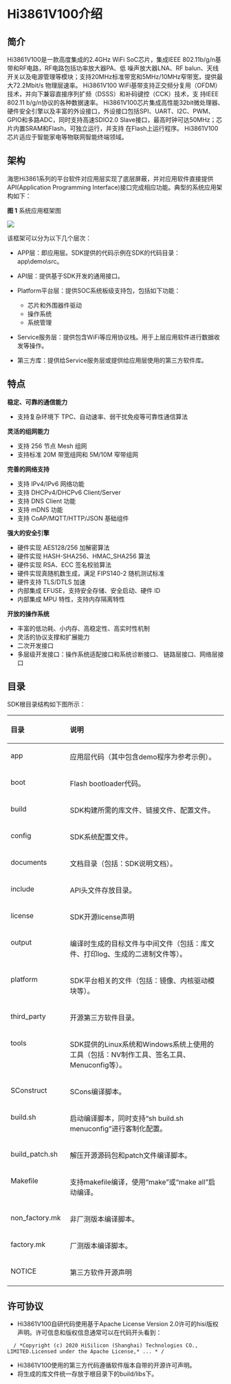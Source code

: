 # Hi3861V100介绍<a name="ZH-CN_TOPIC_0000001054467126"></a>

## 简介<a name="section469617221261"></a>

Hi3861V100是一款高度集成的2.4GHz WiFi SoC芯片，集成IEEE 802.11b/g/n基带和RF电路，RF电路包括功率放大器PA、低 噪声放大器LNA、RF balun、天线开关以及电源管理等模块；支持20MHz标准带宽和5MHz/10MHz窄带宽，提供最大72.2Mbit/s 物理层速率。 Hi3861V100 WiFi基带支持正交频分复用（OFDM）技术，并向下兼容直接序列扩频（DSSS）和补码键控（CCK）技术，支 持IEEE 802.11 b/g/n协议的各种数据速率。 Hi3861V100芯片集成高性能32bit微处理器、硬件安全引擎以及丰富的外设接口，外设接口包括SPI、UART、I2C、PWM、 GPIO和多路ADC，同时支持高速SDIO2.0 Slave接口，最高时钟可达50MHz；芯片内置SRAM和Flash，可独立运行，并支持 在Flash上运行程序。 Hi3861V100芯片适应于智能家电等物联网智能终端领域。

## 架构<a name="section15884114210197"></a>

海思Hi3861系列的平台软件对应用层实现了底层屏蔽，并对应用软件直接提供API\(Application Programming Interface\)接口完成相应功能。典型的系统应用架构如下：

**图 1**  系统应用框架图<a name="fig16620102217403"></a>  


![](http://tools.harmonyos.com/mirrors/hpm-image/hi3861_adapter_README/figures/zh-cn_image_0000001054797626.png)

该框架可以分为以下几个层次：

-   APP层：即应用层。SDK提供的代码示例在SDK的代码目录：app\\demo\\src。
-   API层：提供基于SDK开发的通用接口。
-   Platform平台层：提供SOC系统板级支持包，包括如下功能：
    -   芯片和外围器件驱动
    -   操作系统
    -   系统管理

-   Service服务层：提供包含WiFi等应用协议栈。用于上层应用软件进行数据收发等操作。
-   第三方库：提供给Service服务层或提供给应用层使用的第三方软件库。

## 特点<a name="section12212842173518"></a>

**稳定、可靠的通信能力**

-   支持复杂环境下 TPC、自动速率、弱干扰免疫等可靠性通信算法

**灵活的组网能力**

-   支持 256 节点 Mesh 组网
-   支持标准 20M 带宽组网和 5M/10M 窄带组网

**完善的网络支持**

-   支持 IPv4/IPv6 网络功能
-   支持 DHCPv4/DHCPv6 Client/Server
-   支持 DNS Client 功能
-   支持 mDNS 功能
-   支持 CoAP/MQTT/HTTP/JSON 基础组件

**强大的安全引擎**

-   硬件实现 AES128/256 加解密算法
-   硬件实现 HASH-SHA256、HMAC\_SHA256 算法
-   硬件实现 RSA、ECC 签名校验算法
-   硬件实现真随机数生成，满足 FIPS140-2 随机测试标准
-   硬件支持 TLS/DTLS 加速
-   内部集成 EFUSE，支持安全存储、安全启动、硬件 ID
-   内部集成 MPU 特性，支持内存隔离特性

**开放的操作系统**

-   丰富的低功耗、小内存、高稳定性、高实时性机制
-   灵活的协议支撑和扩展能力
-   二次开发接口
-   多层级开发接口：操作系统适配接口和系统诊断接口、 链路层接口、网络层接口

## 目录<a name="section1464106163817"></a>

SDK根目录结构如下图所示：

<a name="table13927142512394"></a>
<table><thead align="left"><tr id="row15927132514396"><th class="cellrowborder" valign="top" width="27.38%" id="mcps1.1.3.1.1"><p id="p11927325113916"><a name="p11927325113916"></a><a name="p11927325113916"></a>目录</p>
</th>
<th class="cellrowborder" valign="top" width="72.61999999999999%" id="mcps1.1.3.1.2"><p id="p1292722593913"><a name="p1292722593913"></a><a name="p1292722593913"></a>说明</p>
</th>
</tr>
</thead>
<tbody><tr id="row292882517399"><td class="cellrowborder" valign="top" width="27.38%" headers="mcps1.1.3.1.1 "><p id="p159281025163910"><a name="p159281025163910"></a><a name="p159281025163910"></a>app</p>
</td>
<td class="cellrowborder" valign="top" width="72.61999999999999%" headers="mcps1.1.3.1.2 "><p id="p417918234"><a name="p417918234"></a><a name="p417918234"></a>应用层代码（其中包含demo程序为参考示例）。</p>
</td>
</tr>
<tr id="row13791175961418"><td class="cellrowborder" valign="top" width="27.38%" headers="mcps1.1.3.1.1 "><p id="p1279265920148"><a name="p1279265920148"></a><a name="p1279265920148"></a>boot</p>
</td>
<td class="cellrowborder" valign="top" width="72.61999999999999%" headers="mcps1.1.3.1.2 "><p id="p1579211591149"><a name="p1579211591149"></a><a name="p1579211591149"></a>Flash bootloader代码。</p>
</td>
</tr>
<tr id="row19928225163913"><td class="cellrowborder" valign="top" width="27.38%" headers="mcps1.1.3.1.1 "><p id="p2928122511393"><a name="p2928122511393"></a><a name="p2928122511393"></a>build</p>
</td>
<td class="cellrowborder" valign="top" width="72.61999999999999%" headers="mcps1.1.3.1.2 "><p id="p1192882518398"><a name="p1192882518398"></a><a name="p1192882518398"></a>SDK构建所需的库文件、链接文件、配置文件。</p>
</td>
</tr>
<tr id="row12928225173915"><td class="cellrowborder" valign="top" width="27.38%" headers="mcps1.1.3.1.1 "><p id="p199281425143911"><a name="p199281425143911"></a><a name="p199281425143911"></a>config</p>
</td>
<td class="cellrowborder" valign="top" width="72.61999999999999%" headers="mcps1.1.3.1.2 "><p id="p792802515395"><a name="p792802515395"></a><a name="p792802515395"></a>SDK系统配置文件。</p>
</td>
</tr>
<tr id="row18928182533911"><td class="cellrowborder" valign="top" width="27.38%" headers="mcps1.1.3.1.1 "><p id="p145973615257"><a name="p145973615257"></a><a name="p145973615257"></a>documents</p>
</td>
<td class="cellrowborder" valign="top" width="72.61999999999999%" headers="mcps1.1.3.1.2 "><p id="p41400225239"><a name="p41400225239"></a><a name="p41400225239"></a>文档目录（包括：SDK说明文档）。</p>
</td>
</tr>
<tr id="row15928132512396"><td class="cellrowborder" valign="top" width="27.38%" headers="mcps1.1.3.1.1 "><p id="p3928172518391"><a name="p3928172518391"></a><a name="p3928172518391"></a>include</p>
</td>
<td class="cellrowborder" valign="top" width="72.61999999999999%" headers="mcps1.1.3.1.2 "><p id="p0346235152311"><a name="p0346235152311"></a><a name="p0346235152311"></a>API头文件存放目录。</p>
</td>
</tr>
<tr id="row971803313228"><td class="cellrowborder" valign="top" width="27.38%" headers="mcps1.1.3.1.1 "><p id="p171813332218"><a name="p171813332218"></a><a name="p171813332218"></a>license</p>
</td>
<td class="cellrowborder" valign="top" width="72.61999999999999%" headers="mcps1.1.3.1.2 "><p id="p14718533192216"><a name="p14718533192216"></a><a name="p14718533192216"></a>SDK开源license声明</p>
</td>
</tr>
<tr id="row15928192593911"><td class="cellrowborder" valign="top" width="27.38%" headers="mcps1.1.3.1.1 "><p id="p12928182573915"><a name="p12928182573915"></a><a name="p12928182573915"></a>output</p>
</td>
<td class="cellrowborder" valign="top" width="72.61999999999999%" headers="mcps1.1.3.1.2 "><p id="p05488436238"><a name="p05488436238"></a><a name="p05488436238"></a>编译时生成的目标文件与中间文件（包括：库文件、打印log、生成的二进制文件等）。</p>
</td>
</tr>
<tr id="row2050315115427"><td class="cellrowborder" valign="top" width="27.38%" headers="mcps1.1.3.1.1 "><p id="p9503161154215"><a name="p9503161154215"></a><a name="p9503161154215"></a>platform</p>
</td>
<td class="cellrowborder" valign="top" width="72.61999999999999%" headers="mcps1.1.3.1.2 "><p id="p155032116427"><a name="p155032116427"></a><a name="p155032116427"></a>SDK平台相关的文件（包括：镜像、内核驱动模块等）。</p>
</td>
</tr>
<tr id="row1783061594218"><td class="cellrowborder" valign="top" width="27.38%" headers="mcps1.1.3.1.1 "><p id="p2083021554215"><a name="p2083021554215"></a><a name="p2083021554215"></a>third_party</p>
</td>
<td class="cellrowborder" valign="top" width="72.61999999999999%" headers="mcps1.1.3.1.2 "><p id="p15830715194212"><a name="p15830715194212"></a><a name="p15830715194212"></a>开源第三方软件目录。</p>
</td>
</tr>
<tr id="row69981918194210"><td class="cellrowborder" valign="top" width="27.38%" headers="mcps1.1.3.1.1 "><p id="p159981318154216"><a name="p159981318154216"></a><a name="p159981318154216"></a>tools</p>
</td>
<td class="cellrowborder" valign="top" width="72.61999999999999%" headers="mcps1.1.3.1.2 "><p id="p5998121854210"><a name="p5998121854210"></a><a name="p5998121854210"></a>SDK提供的Linux系统和Windows系统上使用的工具（包括：NV制作工具、签名工具、Menuconfig等）。</p>
</td>
</tr>
<tr id="row415218166102"><td class="cellrowborder" valign="top" width="27.38%" headers="mcps1.1.3.1.1 "><p id="p515281614109"><a name="p515281614109"></a><a name="p515281614109"></a>SConstruct</p>
</td>
<td class="cellrowborder" valign="top" width="72.61999999999999%" headers="mcps1.1.3.1.2 "><p id="p1615231614109"><a name="p1615231614109"></a><a name="p1615231614109"></a>SCons编译脚本。</p>
</td>
</tr>
<tr id="row75842056117"><td class="cellrowborder" valign="top" width="27.38%" headers="mcps1.1.3.1.1 "><p id="p2058415591118"><a name="p2058415591118"></a><a name="p2058415591118"></a>build.sh</p>
</td>
<td class="cellrowborder" valign="top" width="72.61999999999999%" headers="mcps1.1.3.1.2 "><p id="p558420511112"><a name="p558420511112"></a><a name="p558420511112"></a>启动编译脚本，同时支持“sh build.sh menuconfig”进行客制化配置。</p>
</td>
</tr>
<tr id="row152262035269"><td class="cellrowborder" valign="top" width="27.38%" headers="mcps1.1.3.1.1 "><p id="p42263352615"><a name="p42263352615"></a><a name="p42263352615"></a>build_patch.sh</p>
</td>
<td class="cellrowborder" valign="top" width="72.61999999999999%" headers="mcps1.1.3.1.2 "><p id="p1422613353614"><a name="p1422613353614"></a><a name="p1422613353614"></a>解压开源源码包和patch文件编译脚本。</p>
</td>
</tr>
<tr id="row07472124410"><td class="cellrowborder" valign="top" width="27.38%" headers="mcps1.1.3.1.1 "><p id="p1574821211416"><a name="p1574821211416"></a><a name="p1574821211416"></a>Makefile</p>
</td>
<td class="cellrowborder" valign="top" width="72.61999999999999%" headers="mcps1.1.3.1.2 "><p id="p126461354552"><a name="p126461354552"></a><a name="p126461354552"></a>支持makefile编译，使用“make”或“make all”启动编译。</p>
</td>
</tr>
<tr id="row26011201747"><td class="cellrowborder" valign="top" width="27.38%" headers="mcps1.1.3.1.1 "><p id="p1601420844"><a name="p1601420844"></a><a name="p1601420844"></a>non_factory.mk</p>
</td>
<td class="cellrowborder" valign="top" width="72.61999999999999%" headers="mcps1.1.3.1.2 "><p id="p14611201340"><a name="p14611201340"></a><a name="p14611201340"></a>非厂测版本编译脚本。</p>
</td>
</tr>
<tr id="row17747172410413"><td class="cellrowborder" valign="top" width="27.38%" headers="mcps1.1.3.1.1 "><p id="p974719241849"><a name="p974719241849"></a><a name="p974719241849"></a>factory.mk</p>
</td>
<td class="cellrowborder" valign="top" width="72.61999999999999%" headers="mcps1.1.3.1.2 "><p id="p87471724848"><a name="p87471724848"></a><a name="p87471724848"></a>厂测版本编译脚本。</p>
</td>
</tr>
<tr id="row28411416998"><td class="cellrowborder" valign="top" width="27.38%" headers="mcps1.1.3.1.1 "><p id="p1842161613918"><a name="p1842161613918"></a><a name="p1842161613918"></a>NOTICE</p>
</td>
<td class="cellrowborder" valign="top" width="72.61999999999999%" headers="mcps1.1.3.1.2 "><p id="p58427168912"><a name="p58427168912"></a><a name="p58427168912"></a>第三方软件开源声明</p>
</td>
</tr>
</tbody>
</table>

## 许可协议<a name="section1478215290"></a>

-   Hi3861V100自研代码使用基于Apache License Version 2.0许可的hisi版权声明。许可信息和版权信息通常可以在代码开头看到：

```
  / *Copyright (c) 2020 HiSilicon (Shanghai) Technologies CO., LIMITED.Licensed under the Apache License,* ... * / 
```

-   Hi3861V100使用的第三方代码遵循软件版本自带的开源许可声明。
-   将生成的库文件统一存放于根目录下的build/libs下。


